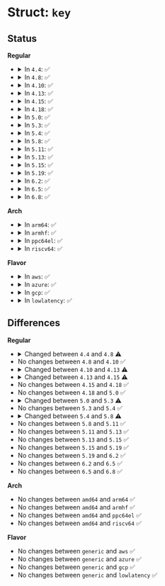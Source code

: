 # Struct: <code>key</code>

## Status
<b>Regular</b>
<ul>
<li>
<details>
<summary>In <code>4.4</code>: ✅</summary>

```c
struct key {
    atomic_t usage;
    key_serial_t serial;
    struct list_head graveyard_link;
    struct rb_node serial_node;
    struct rw_semaphore sem;
    struct key_user *user;
    void *security;
    time_t expiry;
    time_t revoked_at;
    time_t last_used_at;
    kuid_t uid;
    kgid_t gid;
    key_perm_t perm;
    short unsigned int quotalen;
    short unsigned int datalen;
    long unsigned int flags;
    struct keyring_index_key index_key;
    struct key_type *type;
    char *description;
    union key_payload payload;
    struct list_head name_link;
    struct assoc_array keys;
    int reject_error;
};
```
</details>
</li>
<li>
<details>
<summary>In <code>4.8</code>: ✅</summary>

```c
struct key {
    atomic_t usage;
    key_serial_t serial;
    struct list_head graveyard_link;
    struct rb_node serial_node;
    struct rw_semaphore sem;
    struct key_user *user;
    void *security;
    time_t expiry;
    time_t revoked_at;
    time_t last_used_at;
    kuid_t uid;
    kgid_t gid;
    key_perm_t perm;
    short unsigned int quotalen;
    short unsigned int datalen;
    long unsigned int flags;
    struct keyring_index_key index_key;
    struct key_type *type;
    char *description;
    union key_payload payload;
    struct list_head name_link;
    struct assoc_array keys;
    int reject_error;
    int (*restrict_link)(struct key *, const struct key_type *, const union key_payload *);
};
```
</details>
</li>
<li>
<details>
<summary>In <code>4.10</code>: ✅</summary>

```c
struct key {
    atomic_t usage;
    key_serial_t serial;
    struct list_head graveyard_link;
    struct rb_node serial_node;
    struct rw_semaphore sem;
    struct key_user *user;
    void *security;
    time_t expiry;
    time_t revoked_at;
    time_t last_used_at;
    kuid_t uid;
    kgid_t gid;
    key_perm_t perm;
    short unsigned int quotalen;
    short unsigned int datalen;
    long unsigned int flags;
    struct keyring_index_key index_key;
    struct key_type *type;
    char *description;
    union key_payload payload;
    struct list_head name_link;
    struct assoc_array keys;
    int reject_error;
    int (*restrict_link)(struct key *, const struct key_type *, const union key_payload *);
};
```
</details>
</li>
<li>
<details>
<summary>In <code>4.13</code>: ✅</summary>

```c
struct key {
    refcount_t usage;
    key_serial_t serial;
    struct list_head graveyard_link;
    struct rb_node serial_node;
    struct rw_semaphore sem;
    struct key_user *user;
    void *security;
    time_t expiry;
    time_t revoked_at;
    time_t last_used_at;
    kuid_t uid;
    kgid_t gid;
    key_perm_t perm;
    short unsigned int quotalen;
    short unsigned int datalen;
    long unsigned int flags;
    struct keyring_index_key index_key;
    struct key_type *type;
    char *description;
    union key_payload payload;
    struct list_head name_link;
    struct assoc_array keys;
    int reject_error;
    struct key_restriction *restrict_link;
};
```
</details>
</li>
<li>
<details>
<summary>In <code>4.15</code>: ✅</summary>

```c
struct key {
    refcount_t usage;
    key_serial_t serial;
    struct list_head graveyard_link;
    struct rb_node serial_node;
    struct rw_semaphore sem;
    struct key_user *user;
    void *security;
    time64_t expiry;
    time64_t revoked_at;
    time64_t last_used_at;
    kuid_t uid;
    kgid_t gid;
    key_perm_t perm;
    short unsigned int quotalen;
    short unsigned int datalen;
    short int state;
    long unsigned int flags;
    struct keyring_index_key index_key;
    struct key_type *type;
    char *description;
    union key_payload payload;
    struct list_head name_link;
    struct assoc_array keys;
    struct key_restriction *restrict_link;
};
```
</details>
</li>
<li>
<details>
<summary>In <code>4.18</code>: ✅</summary>

```c
struct key {
    refcount_t usage;
    key_serial_t serial;
    struct list_head graveyard_link;
    struct rb_node serial_node;
    struct rw_semaphore sem;
    struct key_user *user;
    void *security;
    time64_t expiry;
    time64_t revoked_at;
    time64_t last_used_at;
    kuid_t uid;
    kgid_t gid;
    key_perm_t perm;
    short unsigned int quotalen;
    short unsigned int datalen;
    short int state;
    long unsigned int flags;
    struct keyring_index_key index_key;
    struct key_type *type;
    char *description;
    union key_payload payload;
    struct list_head name_link;
    struct assoc_array keys;
    struct key_restriction *restrict_link;
};
```
</details>
</li>
<li>
<details>
<summary>In <code>5.0</code>: ✅</summary>

```c
struct key {
    refcount_t usage;
    key_serial_t serial;
    struct list_head graveyard_link;
    struct rb_node serial_node;
    struct rw_semaphore sem;
    struct key_user *user;
    void *security;
    time64_t expiry;
    time64_t revoked_at;
    time64_t last_used_at;
    kuid_t uid;
    kgid_t gid;
    key_perm_t perm;
    short unsigned int quotalen;
    short unsigned int datalen;
    short int state;
    long unsigned int flags;
    struct keyring_index_key index_key;
    struct key_type *type;
    char *description;
    union key_payload payload;
    struct list_head name_link;
    struct assoc_array keys;
    struct key_restriction *restrict_link;
};
```
</details>
</li>
<li>
<details>
<summary>In <code>5.3</code>: ✅</summary>

```c
struct key {
    refcount_t usage;
    key_serial_t serial;
    struct list_head graveyard_link;
    struct rb_node serial_node;
    struct rw_semaphore sem;
    struct key_user *user;
    void *security;
    time64_t expiry;
    time64_t revoked_at;
    time64_t last_used_at;
    kuid_t uid;
    kgid_t gid;
    key_perm_t perm;
    short unsigned int quotalen;
    short unsigned int datalen;
    short int state;
    long unsigned int flags;
    struct keyring_index_key index_key;
    long unsigned int hash;
    long unsigned int len_desc;
    struct key_type *type;
    struct key_tag *domain_tag;
    char *description;
    union key_payload payload;
    struct list_head name_link;
    struct assoc_array keys;
    struct key_restriction *restrict_link;
};
```
</details>
</li>
<li>
<details>
<summary>In <code>5.4</code>: ✅</summary>

```c
struct key {
    refcount_t usage;
    key_serial_t serial;
    struct list_head graveyard_link;
    struct rb_node serial_node;
    struct rw_semaphore sem;
    struct key_user *user;
    void *security;
    time64_t expiry;
    time64_t revoked_at;
    time64_t last_used_at;
    kuid_t uid;
    kgid_t gid;
    key_perm_t perm;
    short unsigned int quotalen;
    short unsigned int datalen;
    short int state;
    long unsigned int flags;
    struct keyring_index_key index_key;
    long unsigned int hash;
    long unsigned int len_desc;
    struct key_type *type;
    struct key_tag *domain_tag;
    char *description;
    union key_payload payload;
    struct list_head name_link;
    struct assoc_array keys;
    struct key_restriction *restrict_link;
};
```
</details>
</li>
<li>
<details>
<summary>In <code>5.8</code>: ✅</summary>

```c
struct key {
    refcount_t usage;
    key_serial_t serial;
    struct list_head graveyard_link;
    struct rb_node serial_node;
    struct watch_list *watchers;
    struct rw_semaphore sem;
    struct key_user *user;
    void *security;
    time64_t expiry;
    time64_t revoked_at;
    time64_t last_used_at;
    kuid_t uid;
    kgid_t gid;
    key_perm_t perm;
    short unsigned int quotalen;
    short unsigned int datalen;
    short int state;
    long unsigned int flags;
    struct keyring_index_key index_key;
    long unsigned int hash;
    long unsigned int len_desc;
    struct key_type *type;
    struct key_tag *domain_tag;
    char *description;
    union key_payload payload;
    struct list_head name_link;
    struct assoc_array keys;
    struct key_restriction *restrict_link;
};
```
</details>
</li>
<li>
<details>
<summary>In <code>5.11</code>: ✅</summary>

```c
struct key {
    refcount_t usage;
    key_serial_t serial;
    struct list_head graveyard_link;
    struct rb_node serial_node;
    struct watch_list *watchers;
    struct rw_semaphore sem;
    struct key_user *user;
    void *security;
    time64_t expiry;
    time64_t revoked_at;
    time64_t last_used_at;
    kuid_t uid;
    kgid_t gid;
    key_perm_t perm;
    short unsigned int quotalen;
    short unsigned int datalen;
    short int state;
    long unsigned int flags;
    struct keyring_index_key index_key;
    long unsigned int hash;
    long unsigned int len_desc;
    struct key_type *type;
    struct key_tag *domain_tag;
    char *description;
    union key_payload payload;
    struct list_head name_link;
    struct assoc_array keys;
    struct key_restriction *restrict_link;
};
```
</details>
</li>
<li>
<details>
<summary>In <code>5.13</code>: ✅</summary>

```c
struct key {
    refcount_t usage;
    key_serial_t serial;
    struct list_head graveyard_link;
    struct rb_node serial_node;
    struct watch_list *watchers;
    struct rw_semaphore sem;
    struct key_user *user;
    void *security;
    time64_t expiry;
    time64_t revoked_at;
    time64_t last_used_at;
    kuid_t uid;
    kgid_t gid;
    key_perm_t perm;
    short unsigned int quotalen;
    short unsigned int datalen;
    short int state;
    long unsigned int flags;
    struct keyring_index_key index_key;
    long unsigned int hash;
    long unsigned int len_desc;
    struct key_type *type;
    struct key_tag *domain_tag;
    char *description;
    union key_payload payload;
    struct list_head name_link;
    struct assoc_array keys;
    struct key_restriction *restrict_link;
};
```
</details>
</li>
<li>
<details>
<summary>In <code>5.15</code>: ✅</summary>

```c
struct key {
    refcount_t usage;
    key_serial_t serial;
    struct list_head graveyard_link;
    struct rb_node serial_node;
    struct watch_list *watchers;
    struct rw_semaphore sem;
    struct key_user *user;
    void *security;
    time64_t expiry;
    time64_t revoked_at;
    time64_t last_used_at;
    kuid_t uid;
    kgid_t gid;
    key_perm_t perm;
    short unsigned int quotalen;
    short unsigned int datalen;
    short int state;
    long unsigned int flags;
    struct keyring_index_key index_key;
    long unsigned int hash;
    long unsigned int len_desc;
    struct key_type *type;
    struct key_tag *domain_tag;
    char *description;
    union key_payload payload;
    struct list_head name_link;
    struct assoc_array keys;
    struct key_restriction *restrict_link;
};
```
</details>
</li>
<li>
<details>
<summary>In <code>5.19</code>: ✅</summary>

```c
struct key {
    refcount_t usage;
    key_serial_t serial;
    struct list_head graveyard_link;
    struct rb_node serial_node;
    struct watch_list *watchers;
    struct rw_semaphore sem;
    struct key_user *user;
    void *security;
    time64_t expiry;
    time64_t revoked_at;
    time64_t last_used_at;
    kuid_t uid;
    kgid_t gid;
    key_perm_t perm;
    short unsigned int quotalen;
    short unsigned int datalen;
    short int state;
    long unsigned int flags;
    struct keyring_index_key index_key;
    long unsigned int hash;
    long unsigned int len_desc;
    struct key_type *type;
    struct key_tag *domain_tag;
    char *description;
    union key_payload payload;
    struct list_head name_link;
    struct assoc_array keys;
    struct key_restriction *restrict_link;
};
```
</details>
</li>
<li>
<details>
<summary>In <code>6.2</code>: ✅</summary>

```c
struct key {
    refcount_t usage;
    key_serial_t serial;
    struct list_head graveyard_link;
    struct rb_node serial_node;
    struct watch_list *watchers;
    struct rw_semaphore sem;
    struct key_user *user;
    void *security;
    time64_t expiry;
    time64_t revoked_at;
    time64_t last_used_at;
    kuid_t uid;
    kgid_t gid;
    key_perm_t perm;
    short unsigned int quotalen;
    short unsigned int datalen;
    short int state;
    long unsigned int flags;
    struct keyring_index_key index_key;
    long unsigned int hash;
    long unsigned int len_desc;
    struct key_type *type;
    struct key_tag *domain_tag;
    char *description;
    union key_payload payload;
    struct list_head name_link;
    struct assoc_array keys;
    struct key_restriction *restrict_link;
};
```
</details>
</li>
<li>
<details>
<summary>In <code>6.5</code>: ✅</summary>

```c
struct key {
    refcount_t usage;
    key_serial_t serial;
    struct list_head graveyard_link;
    struct rb_node serial_node;
    struct watch_list *watchers;
    struct rw_semaphore sem;
    struct key_user *user;
    void *security;
    time64_t expiry;
    time64_t revoked_at;
    time64_t last_used_at;
    kuid_t uid;
    kgid_t gid;
    key_perm_t perm;
    short unsigned int quotalen;
    short unsigned int datalen;
    short int state;
    long unsigned int flags;
    struct keyring_index_key index_key;
    long unsigned int hash;
    long unsigned int len_desc;
    struct key_type *type;
    struct key_tag *domain_tag;
    char *description;
    union key_payload payload;
    struct list_head name_link;
    struct assoc_array keys;
    struct key_restriction *restrict_link;
};
```
</details>
</li>
<li>
<details>
<summary>In <code>6.8</code>: ✅</summary>

```c
struct key {
    refcount_t usage;
    key_serial_t serial;
    struct list_head graveyard_link;
    struct rb_node serial_node;
    struct watch_list *watchers;
    struct rw_semaphore sem;
    struct key_user *user;
    void *security;
    time64_t expiry;
    time64_t revoked_at;
    time64_t last_used_at;
    kuid_t uid;
    kgid_t gid;
    key_perm_t perm;
    short unsigned int quotalen;
    short unsigned int datalen;
    short int state;
    long unsigned int flags;
    struct keyring_index_key index_key;
    long unsigned int hash;
    long unsigned int len_desc;
    struct key_type *type;
    struct key_tag *domain_tag;
    char *description;
    union key_payload payload;
    struct list_head name_link;
    struct assoc_array keys;
    struct key_restriction *restrict_link;
};
```
</details>
</li>
</ul>
<b>Arch</b>
<ul>
<li>
<details>
<summary>In <code>arm64</code>: ✅</summary>

```c
struct key {
    refcount_t usage;
    key_serial_t serial;
    struct list_head graveyard_link;
    struct rb_node serial_node;
    struct rw_semaphore sem;
    struct key_user *user;
    void *security;
    time64_t expiry;
    time64_t revoked_at;
    time64_t last_used_at;
    kuid_t uid;
    kgid_t gid;
    key_perm_t perm;
    short unsigned int quotalen;
    short unsigned int datalen;
    short int state;
    long unsigned int flags;
    struct keyring_index_key index_key;
    long unsigned int hash;
    long unsigned int len_desc;
    struct key_type *type;
    struct key_tag *domain_tag;
    char *description;
    union key_payload payload;
    struct list_head name_link;
    struct assoc_array keys;
    struct key_restriction *restrict_link;
};
```
</details>
</li>
<li>
<details>
<summary>In <code>armhf</code>: ✅</summary>

```c
struct key {
    refcount_t usage;
    key_serial_t serial;
    struct list_head graveyard_link;
    struct rb_node serial_node;
    struct rw_semaphore sem;
    struct key_user *user;
    void *security;
    time64_t expiry;
    time64_t revoked_at;
    time64_t last_used_at;
    kuid_t uid;
    kgid_t gid;
    key_perm_t perm;
    short unsigned int quotalen;
    short unsigned int datalen;
    short int state;
    long unsigned int flags;
    struct keyring_index_key index_key;
    long unsigned int hash;
    long unsigned int len_desc;
    struct key_type *type;
    struct key_tag *domain_tag;
    char *description;
    union key_payload payload;
    struct list_head name_link;
    struct assoc_array keys;
    struct key_restriction *restrict_link;
};
```
</details>
</li>
<li>
<details>
<summary>In <code>ppc64el</code>: ✅</summary>

```c
struct key {
    refcount_t usage;
    key_serial_t serial;
    struct list_head graveyard_link;
    struct rb_node serial_node;
    struct rw_semaphore sem;
    struct key_user *user;
    void *security;
    time64_t expiry;
    time64_t revoked_at;
    time64_t last_used_at;
    kuid_t uid;
    kgid_t gid;
    key_perm_t perm;
    short unsigned int quotalen;
    short unsigned int datalen;
    short int state;
    long unsigned int flags;
    struct keyring_index_key index_key;
    long unsigned int hash;
    long unsigned int len_desc;
    struct key_type *type;
    struct key_tag *domain_tag;
    char *description;
    union key_payload payload;
    struct list_head name_link;
    struct assoc_array keys;
    struct key_restriction *restrict_link;
};
```
</details>
</li>
<li>
<details>
<summary>In <code>riscv64</code>: ✅</summary>

```c
struct key {
    refcount_t usage;
    key_serial_t serial;
    struct list_head graveyard_link;
    struct rb_node serial_node;
    struct rw_semaphore sem;
    struct key_user *user;
    void *security;
    time64_t expiry;
    time64_t revoked_at;
    time64_t last_used_at;
    kuid_t uid;
    kgid_t gid;
    key_perm_t perm;
    short unsigned int quotalen;
    short unsigned int datalen;
    short int state;
    long unsigned int flags;
    struct keyring_index_key index_key;
    long unsigned int hash;
    long unsigned int len_desc;
    struct key_type *type;
    struct key_tag *domain_tag;
    char *description;
    union key_payload payload;
    struct list_head name_link;
    struct assoc_array keys;
    struct key_restriction *restrict_link;
};
```
</details>
</li>
</ul>
<b>Flavor</b>
<ul>
<li>
<details>
<summary>In <code>aws</code>: ✅</summary>

```c
struct key {
    refcount_t usage;
    key_serial_t serial;
    struct list_head graveyard_link;
    struct rb_node serial_node;
    struct rw_semaphore sem;
    struct key_user *user;
    void *security;
    time64_t expiry;
    time64_t revoked_at;
    time64_t last_used_at;
    kuid_t uid;
    kgid_t gid;
    key_perm_t perm;
    short unsigned int quotalen;
    short unsigned int datalen;
    short int state;
    long unsigned int flags;
    struct keyring_index_key index_key;
    long unsigned int hash;
    long unsigned int len_desc;
    struct key_type *type;
    struct key_tag *domain_tag;
    char *description;
    union key_payload payload;
    struct list_head name_link;
    struct assoc_array keys;
    struct key_restriction *restrict_link;
};
```
</details>
</li>
<li>
<details>
<summary>In <code>azure</code>: ✅</summary>

```c
struct key {
    refcount_t usage;
    key_serial_t serial;
    struct list_head graveyard_link;
    struct rb_node serial_node;
    struct rw_semaphore sem;
    struct key_user *user;
    void *security;
    time64_t expiry;
    time64_t revoked_at;
    time64_t last_used_at;
    kuid_t uid;
    kgid_t gid;
    key_perm_t perm;
    short unsigned int quotalen;
    short unsigned int datalen;
    short int state;
    long unsigned int flags;
    struct keyring_index_key index_key;
    long unsigned int hash;
    long unsigned int len_desc;
    struct key_type *type;
    struct key_tag *domain_tag;
    char *description;
    union key_payload payload;
    struct list_head name_link;
    struct assoc_array keys;
    struct key_restriction *restrict_link;
};
```
</details>
</li>
<li>
<details>
<summary>In <code>gcp</code>: ✅</summary>

```c
struct key {
    refcount_t usage;
    key_serial_t serial;
    struct list_head graveyard_link;
    struct rb_node serial_node;
    struct rw_semaphore sem;
    struct key_user *user;
    void *security;
    time64_t expiry;
    time64_t revoked_at;
    time64_t last_used_at;
    kuid_t uid;
    kgid_t gid;
    key_perm_t perm;
    short unsigned int quotalen;
    short unsigned int datalen;
    short int state;
    long unsigned int flags;
    struct keyring_index_key index_key;
    long unsigned int hash;
    long unsigned int len_desc;
    struct key_type *type;
    struct key_tag *domain_tag;
    char *description;
    union key_payload payload;
    struct list_head name_link;
    struct assoc_array keys;
    struct key_restriction *restrict_link;
};
```
</details>
</li>
<li>
<details>
<summary>In <code>lowlatency</code>: ✅</summary>

```c
struct key {
    refcount_t usage;
    key_serial_t serial;
    struct list_head graveyard_link;
    struct rb_node serial_node;
    struct rw_semaphore sem;
    struct key_user *user;
    void *security;
    time64_t expiry;
    time64_t revoked_at;
    time64_t last_used_at;
    kuid_t uid;
    kgid_t gid;
    key_perm_t perm;
    short unsigned int quotalen;
    short unsigned int datalen;
    short int state;
    long unsigned int flags;
    struct keyring_index_key index_key;
    long unsigned int hash;
    long unsigned int len_desc;
    struct key_type *type;
    struct key_tag *domain_tag;
    char *description;
    union key_payload payload;
    struct list_head name_link;
    struct assoc_array keys;
    struct key_restriction *restrict_link;
};
```
</details>
</li>
</ul>

## Differences
<b>Regular</b>
<ul>
<li>
<details>
<summary>Changed between <code>4.4</code> and <code>4.8</code> ⚠️</summary>
<ul>
<li>
<b>Field added. </b>
<code>int (*restrict_link)(struct key *, const struct key_type *, const union key_payload *)</code>
</li>
</ul>
</details>
</li>
<li>
No changes between <code>4.8</code> and <code>4.10</code> ✅
</li>
<li>
<details>
<summary>Changed between <code>4.10</code> and <code>4.13</code> ⚠️</summary>
<ul>
<li>
<b>Field type changed. </b>
<code>atomic_t usage</code> ➡️ <code>refcount_t usage</code>
</li>
<li>
<b>Field type changed. </b>
<code>int (*restrict_link)(struct key *, const struct key_type *, const union key_payload *)</code> ➡️ <code>struct key_restriction *restrict_link</code>
</li>
</ul>
</details>
</li>
<li>
<details>
<summary>Changed between <code>4.13</code> and <code>4.15</code> ⚠️</summary>
<ul>
<li>
<b>Field added. </b>
<code>short int state</code>
</li>
<li>
<b>Field removed. </b>
<code>int reject_error</code>
</li>
<li>
<b>Field type changed. </b>
<code>time_t expiry</code> ➡️ <code>time64_t expiry</code>
</li>
<li>
<b>Field type changed. </b>
<code>time_t revoked_at</code> ➡️ <code>time64_t revoked_at</code>
</li>
<li>
<b>Field type changed. </b>
<code>time_t last_used_at</code> ➡️ <code>time64_t last_used_at</code>
</li>
</ul>
</details>
</li>
<li>
No changes between <code>4.15</code> and <code>4.18</code> ✅
</li>
<li>
No changes between <code>4.18</code> and <code>5.0</code> ✅
</li>
<li>
<details>
<summary>Changed between <code>5.0</code> and <code>5.3</code> ⚠️</summary>
<ul>
<li>
<b>Field added. </b>
<code>long unsigned int hash</code>
</li>
<li>
<b>Field added. </b>
<code>long unsigned int len_desc</code>
</li>
<li>
<b>Field added. </b>
<code>struct key_tag *domain_tag</code>
</li>
</ul>
</details>
</li>
<li>
No changes between <code>5.3</code> and <code>5.4</code> ✅
</li>
<li>
<details>
<summary>Changed between <code>5.4</code> and <code>5.8</code> ⚠️</summary>
<ul>
<li>
<b>Field added. </b>
<code>struct watch_list *watchers</code>
</li>
</ul>
</details>
</li>
<li>
No changes between <code>5.8</code> and <code>5.11</code> ✅
</li>
<li>
No changes between <code>5.11</code> and <code>5.13</code> ✅
</li>
<li>
No changes between <code>5.13</code> and <code>5.15</code> ✅
</li>
<li>
No changes between <code>5.15</code> and <code>5.19</code> ✅
</li>
<li>
No changes between <code>5.19</code> and <code>6.2</code> ✅
</li>
<li>
No changes between <code>6.2</code> and <code>6.5</code> ✅
</li>
<li>
No changes between <code>6.5</code> and <code>6.8</code> ✅
</li>
</ul>
<b>Arch</b>
<ul>
<li>
No changes between <code>amd64</code> and <code>arm64</code> ✅
</li>
<li>
No changes between <code>amd64</code> and <code>armhf</code> ✅
</li>
<li>
No changes between <code>amd64</code> and <code>ppc64el</code> ✅
</li>
<li>
No changes between <code>amd64</code> and <code>riscv64</code> ✅
</li>
</ul>
<b>Flavor</b>
<ul>
<li>
No changes between <code>generic</code> and <code>aws</code> ✅
</li>
<li>
No changes between <code>generic</code> and <code>azure</code> ✅
</li>
<li>
No changes between <code>generic</code> and <code>gcp</code> ✅
</li>
<li>
No changes between <code>generic</code> and <code>lowlatency</code> ✅
</li>
</ul>
